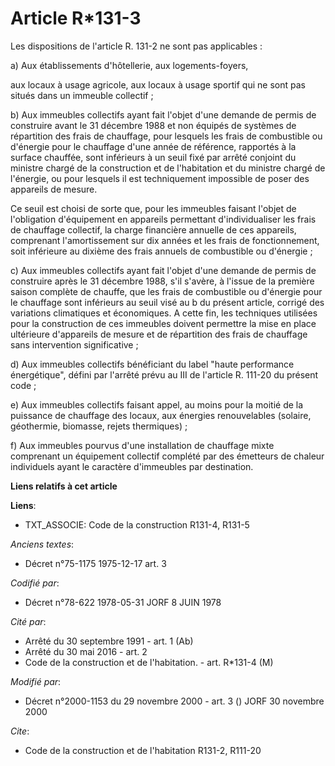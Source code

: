 # Article R*131-3

Les dispositions de l'article R. 131-2 ne sont pas applicables :

a) Aux établissements d'hôtellerie, aux logements-foyers,

aux locaux à usage agricole, aux locaux à usage sportif qui ne sont pas situés dans un immeuble collectif ;

b) Aux immeubles collectifs ayant fait l'objet d'une demande de permis de construire avant le 31 décembre 1988 et non équipés
de systèmes de répartition des frais de chauffage, pour lesquels les frais de combustible ou d'énergie pour le chauffage
d'une année de référence, rapportés à la surface chauffée, sont inférieurs à un seuil fixé par arrêté conjoint du ministre
chargé de la construction et de l'habitation et du ministre chargé de l'énergie, ou pour lesquels il est techniquement
impossible de poser des appareils de mesure.

Ce seuil est choisi de sorte que, pour les immeubles faisant l'objet de l'obligation d'équipement en appareils permettant
d'individualiser les frais de chauffage collectif, la charge financière annuelle de ces appareils, comprenant l'amortissement
sur dix années et les frais de fonctionnement, soit inférieure au dixième des frais annuels de combustible ou d'énergie ;

c) Aux immeubles collectifs ayant fait l'objet d'une demande de permis de construire après le 31 décembre 1988, s'il s'avère,
à l'issue de la première saison complète de chauffe, que les frais de combustible ou d'énergie pour le chauffage sont
inférieurs au seuil visé au b du présent article, corrigé des variations climatiques et économiques. A cette fin, les
techniques utilisées pour la construction de ces immeubles doivent permettre la mise en place ultérieure d'appareils de
mesure et de répartition des frais de chauffage sans intervention significative ;

d) Aux immeubles collectifs bénéficiant du label "haute performance énergétique", défini par l'arrêté prévu au III de
l'article R. 111-20 du présent code ;

e) Aux immeubles collectifs faisant appel, au moins pour la moitié de la puissance de chauffage des locaux, aux énergies
renouvelables (solaire, géothermie, biomasse, rejets thermiques) ;

f) Aux immeubles pourvus d'une installation de chauffage mixte comprenant un équipement collectif complété par des émetteurs
de chaleur individuels ayant le caractère d'immeubles par destination.

**Liens relatifs à cet article**

**Liens**:

  - TXT_ASSOCIE: Code de la construction R131-4, R131-5

_Anciens textes_:

  - Décret n°75-1175 1975-12-17 art. 3

_Codifié par_:

  - Décret n°78-622 1978-05-31 JORF 8 JUIN 1978

_Cité par_:

  - Arrêté du 30 septembre 1991 - art. 1 (Ab)
  - Arrêté du 30 mai 2016 - art. 2
  - Code de la construction et de l'habitation. - art. R*131-4 (M)

_Modifié par_:

  - Décret n°2000-1153 du 29 novembre 2000 - art. 3 () JORF 30 novembre 2000

_Cite_:

  - Code de la construction et de l'habitation R131-2, R111-20
